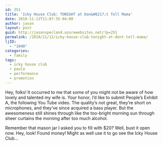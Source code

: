 ```yaml
---
id: 251
title: 'Icky House Club: TONIGHT at Don&#8217;t Tell Mama'
date: 2010-11-12T11:07:55-04:00
author: jason
layout: post
guid: http://jasonspecland.azurewebsites.net/?p=251
permalink: /2010/11/12/icky-house-club-tonight-at-dont-tell-mama/
ljID:
  - "1040"
categories:
  - family
tags:
  - icky house club
  - paula
  - performance
  - promotion
---
```

Hey, folks! It occurred to me that some of you might not be aware of how lovely and talented my wife is. Your honor, I&#8217;d like to submit People&#8217;s Exhibit A, the following You Tube video. The quality&#8217;s not great, they&#8217;re short on microphones, and they&#8217;ve since acquired a bass player. But the awesomeness still shines through like the too-bright morning sun through sheer curtains the morning after too much alcohol.



Remember that mason jar I asked you to fill with $20? Well, bust it open now. Hey, look! Found money! Might as well use it to go see the Icky House Club&#8230;